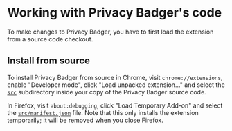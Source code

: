# Working with Privacy Badger's code

To make changes to Privacy Badger, you have to first load the extension from a source code checkout.

## Install from source

To install Privacy Badger from source in Chrome, visit `chrome://extensions`, enable "Developer mode", click "Load unpacked extension..." and select the [`src`](src/) subdirectory inside your copy of the Privacy Badger source code.

In Firefox, visit `about:debugging`, click "Load Temporary Add-on" and select the [`src/manifest.json`](src/manifest.json) file. Note that this only installs the extension temporarily; it will be removed when you close Firefox.
